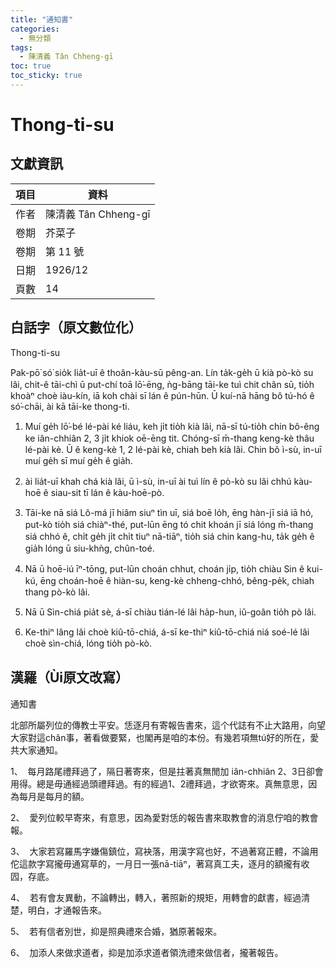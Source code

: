 ```yaml
---
title: "通知書"
categories:
  - 無分類
tags:
  - 陳清義 Tân Chheng-gī
toc: true
toc_sticky: true
---
```


# Thong-ti-su

## 文獻資訊

| 項目 | 資料 |
|---|---|
| 作者 | 陳清義 Tân Chheng-gī |
| 卷期 | 芥菜子 |
| 卷期 | 第 11 號 |
| 日期 | 1926/12 |
| 頁數 | 14 |

## 白話字（原文數位化）

Thong-ti-su

Pak-pō͘ só͘ sio̍k lia̍t-uī ê thoân-kàu-sū pêng-an. Lín ta̍k-ge̍h ū kià pò-kò su lâi, chit-ê tāi-chì ū put-chí toā lō͘-ēng, ǹg-bāng tāi-ke tuì chit chân sū, tio̍h khoàⁿ choè iàu-kín, iā koh chài sī lán ê pún-hūn. Ū kuí-nā hāng bô tú-hó ê só͘-chāi, ài kā tāi-ke thong-ti.

1. Muí ge̍h lō͘-bé lé-pài ké liáu, keh ji̍t tio̍h kià lâi, nā-sī tú-tio̍h chin bô-êng ke iân-chhiân 2, 3 ji̍t khiok oē-ēng tit. Chóng-sī m̄-thang keng-kè thâu lé-pài kè. Ū ê keng-kè 1, 2 lé-pài kè, chiah beh kià lâi. Chin bô ì-sù, in-uī muí ge̍h sī muí ge̍h ê gia̍h.

2. ài lia̍t-uī khah chá kià lâi, ū ì-sù, in-uī ài tuì lín ê pò-kò su lâi chhú kàu-hoē ê siau-sit tī lán ê kàu-hoē-pò.

3. Tāi-ke nā siá Lô-má jī hiâm siuⁿ tìn uī, siá boē lo̍h, ēng hàn-jī siá iā hó, put-kò tio̍h siá chiàⁿ-thé, put-lūn ēng tó chit khoán jī siá lóng m̄-thang siá chhó ê, chi̍t ge̍h ji̍t chi̍t tiuⁿ nā-tiāⁿ, tio̍h siá chin kang-hu, ta̍k ge̍h ê gia̍h lóng ū siu-khǹg, chûn-toé.

4. Nā ū hoē-iú īⁿ-tōng, put-lūn choán chhut, choán ji̍p, tio̍h chiàu Sin ê kui-kú, ēng choán-hoē ê hiàn-su, keng-kè chheng-chhó, bêng-pe̍k, chiah thang pò-kò lâi.

5. Nā ū Sìn-chiá pia̍t sè, á-sī chiàu tián-lé lâi ha̍p-hun, iû-goân tio̍h pò lâi.

6. Ke-thiⁿ lâng lâi choè kiû-tō-chiá, á-sī ke-thiⁿ kiû-tō-chiá niá soé-lé lâi choè sìn-chiá, lóng tio̍h pò-kò.

## 漢羅（Ùi原文改寫）

通知書

北部所屬列位的傳教士平安。恁逐月有寄報告書來，這个代誌有不止大路用，向望大家對這chân事，著看做要緊，也閣再是咱的本份。有幾若項無tú好的所在，愛共大家通知。

1、  每月路尾禮拜過了，隔日著寄來，但是拄著真無閒加 iân-chhiân 2、3日卻會用得。總是毋通經過頭禮拜過。有的經過1、2禮拜過，才欲寄來。真無意思，因為每月是每月的額。

2、  愛列位較早寄來，有意思，因為愛對恁的報告書來取教會的消息佇咱的教會報。

3、  大家若寫羅馬字嫌傷鎮位，寫袂落，用漢字寫也好，不過著寫正體，不論用佗這款字寫攏毋通寫草的，一月日一張nā-tiāⁿ，著寫真工夫，逐月的額攏有收囥，存底。

4、  若有會友異動，不論轉出，轉入，著照新的規矩，用轉會的獻書，經過清楚，明白，才通報告來。

5、  若有信者別世，抑是照典禮來合婚，猶原著報來。

6、  加添人來做求道者，抑是加添求道者領洗禮來做信者，攏著報告。
